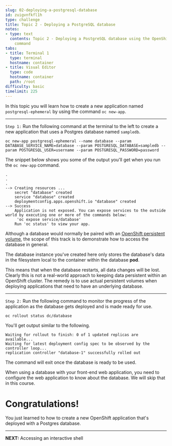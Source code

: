 ```yaml
---
slug: 02-deploying-a-postgresql-database
id: zuigvnfkfl1h
type: challenge
title: Topic 2 - Deploying a PostgreSQL database
notes:
- type: text
  contents: Topic 2 - Deploying a PostgreSQL database using the OpenShift `oc new-app`
    command
tabs:
- title: Terminal 1
  type: terminal
  hostname: container
- title: Visual Editor
  type: code
  hostname: container
  path: /root
difficulty: basic
timelimit: 225
---
```


In this topic you will learn how to create a new application named `postgresql-ephemeral` by using the command `oc new-app`.

----

`Step 1:` Run the following command at the terminal to the left to create a new application that uses a Postgres database named `sampledb`.

```
oc new-app postgresql-ephemeral --name database --param DATABASE_SERVICE_NAME=database --param POSTGRESQL_DATABASE=sampledb --param POSTGRESQL_USER=username --param POSTGRESQL_PASSWORD=password
```

The snippet below shows you some of the output you'll get when you run the `oc new-app` command.

```
.
.
.
--> Creating resources ...
    secret "database" created
    service "database" created
    deploymentconfig.apps.openshift.io "database" created
--> Success
    Application is not exposed. You can expose services to the outside world by executing one or more of the commands below:
     'oc expose service/database'
    Run 'oc status' to view your app.
```

Although a database would normally be paired with an [OpenShift persistent volume](https://docs.openshift.com/container-platform/3.11/dev_guide/persistent_volumes.html), the scope of this track is to demonstrate how to access the database in general.

The database instance you've created here only stores the database's data in the filesystem local to the container within the database **pod**.

This means that when the database restarts, all data changes will be lost. Clearly this is not a real-world approach to keeping data persistent within an OpenShift cluster. The remedy is to use actual persistent volumes when deploying applications that need to have an underlying database.

----

`Step 2:` Run the following command to monitor the progress of the application as the database gets deployed and is made ready for use.

```
oc rollout status dc/database
```

You'll get output similar to the following.

```
Waiting for rollout to finish: 0 of 1 updated replicas are available...
Waiting for latest deployment config spec to be observed by the controller loop...
replication controller "database-1" successfully rolled out
```

The command will exit once the database is ready to be used.

When using a database with your front-end web application, you need to configure the web application to know about the database. We will skip that in this course.

# Congratulations!

You just learned to how to create a new OpenShift application that's deployed with a Postgres database.

----

**NEXT:** Accessing an interactive shell